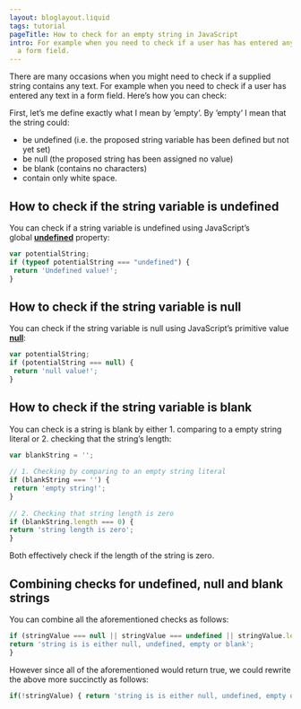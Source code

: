 ```yaml
---
layout: bloglayout.liquid
tags: tutorial
pageTitle: How to check for an empty string in JavaScript
intro: For example when you need to check if a user has has entered any text in
  a form field.
---
```





There are many occasions when you might need to check if a supplied string contains any text. For example when you need to check if a user has entered any text in a form field. Here’s how you can check:

First, let’s me define exactly what I mean by ’empty’. By ’empty’ I mean that the string could:

* be undefined (i.e. the proposed string variable has been defined but not yet set)
* be null (the proposed string has been assigned no value)
* be blank (contains no characters)
* contain only white space.

## How to check if the string variable is undefined

You can check if a string variable is undefined using JavaScript’s global **[undefined](https://developer.mozilla.org/en-US/docs/Web/JavaScript/Reference/Global_Objects/undefined)** property:

```javascript
var potentialString;
if (typeof potentialString === "undefined") { 
 return 'Undefined value!';
}
```

## How to check if the string variable is null

You can check if the string variable is null using JavaScript’s primitive value **[null](https://developer.mozilla.org/en-US/docs/Web/JavaScript/Reference/Global_Objects/null)**:

```javascript
var potentialString;
if (potentialString === null) { 
 return 'null value!';
}
```

## How to check if the string variable is blank

You can check is a string is blank by either 1. comparing to a empty string literal or 2. checking that the string’s length:

```javascript
var blankString = '';
 
// 1. Checking by comparing to an empty string literal
if (blankString === '') { 
 return 'empty string!';
}
 
// 2. Checking that string length is zero
if (blankString.length === 0) {
return 'string length is zero';
}
```

Both effectively check if the length of the string is zero.

## Combining checks for undefined, null and blank strings

You can combine all the aforementioned checks as follows:

```javascript
if (stringValue === null || stringValue === undefined || stringValue.length === 0) {
return 'string is is either null, undefined, empty or blank';
}
```

However since all of the aforementioned would return true, we could rewrite the above more succinctly as follows:

```javascript
if(!stringValue) { return 'string is is either null, undefined, empty or blank'; }
```